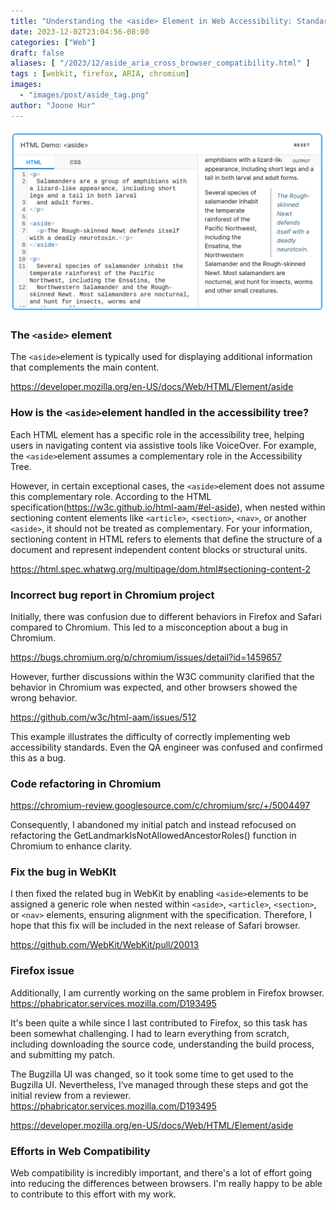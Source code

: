 ```yaml
---
title: "Understanding the <aside> Element in Web Accessibility: Standards, Challenges, and Cross-Browser Compatibility"
date: 2023-12-02T23:04:56-08:00
categories: ["Web"]
draft: false
aliases: [ "/2023/12/aside_aria_cross_browser_compatibility.html" ]
tags : [webkit, firefox, ARIA, chromium]
images:
  - "images/post/aside_tag.png"
author: "Joone Hur"
---
```


 ![aside tag](aside_tag.png "How the aside tag is rendered")

### The `<aside>` element
The `<aside>`element is typically used for displaying additional information that complements the main content.

https://developer.mozilla.org/en-US/docs/Web/HTML/Element/aside

### How is the `<aside>`element handled in the accessibility tree?
Each HTML element has a specific role in the accessibility tree, helping users in navigating content via assistive tools like VoiceOver.  For example, the `<aside>`element assumes a complementary role in the Accessibility Tree.


However, in certain exceptional cases, the `<aside>`element does not assume this complementary role. According to the HTML specification(https://w3c.github.io/html-aam/#el-aside), when nested within sectioning content elements like `<article>`, `<section>`, `<nav>`, or another `<aside>`, it should not be treated as complementary. For your information, sectioning content in HTML refers to elements that define the structure of a document and represent independent content blocks or structural units.

https://html.spec.whatwg.org/multipage/dom.html#sectioning-content-2

### Incorrect bug report in Chromium project
Initially, there was confusion due to different behaviors in Firefox and Safari compared to Chromium. This led to a misconception about a bug in Chromium.

https://bugs.chromium.org/p/chromium/issues/detail?id=1459657

However, further discussions within the W3C community clarified that the behavior in Chromium was expected, and other browsers showed the wrong behavior.

https://github.com/w3c/html-aam/issues/512

This example illustrates the difficulty of correctly implementing web accessibility standards.
Even the QA engineer was confused and confirmed this as a bug.

### Code refactoring in Chromium
https://chromium-review.googlesource.com/c/chromium/src/+/5004497

Consequently, I abandoned my initial patch and instead refocused on refactoring the GetLandmarkIsNotAllowedAncestorRoles() function in Chromium to enhance clarity.

### Fix the bug in WebKIt
I then fixed the related bug in WebKit by enabling `<aside>`elements to be assigned a generic role when nested within `<aside>`, `<article>`, `<section>`, or `<nav>` elements, ensuring alignment with the specification. Therefore, I hope that this fix will be included in the next release of Safari browser.

https://github.com/WebKit/WebKit/pull/20013

### Firefox issue
Additionally, I am currently working on the same problem in Firefox browser.
https://phabricator.services.mozilla.com/D193495

It's been quite a while since I last contributed to Firefox, so this task has been somewhat challenging. I had to learn everything from scratch, including downloading the source code, understanding the build process, and submitting my patch. 

The Bugzilla UI was changed, so it took some time to get used to the Bugzilla UI. Nevertheless, I‘ve managed through these steps and got the initial review from a reviewer.
https://phabricator.services.mozilla.com/D193495

https://developer.mozilla.org/en-US/docs/Web/HTML/Element/aside

### Efforts in Web Compatibility
Web compatibility is incredibly important, and there's a lot of effort going into reducing the differences between browsers. I'm really happy to be able to contribute to this effort with my work.


